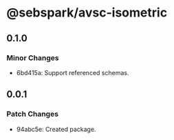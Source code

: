 # @sebspark/avsc-isometric

## 0.1.0

### Minor Changes

- 6bd415a: Support referenced schemas.

## 0.0.1

### Patch Changes

- 94abc5e: Created package.
